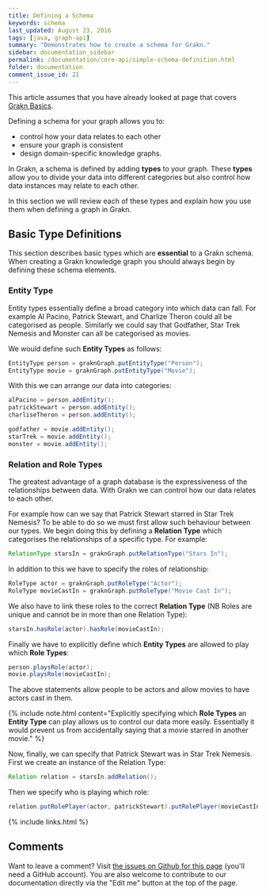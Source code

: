 ```yaml
---
title: Defining a Schema
keywords: schema
last_updated: August 23, 2016
tags: [java, graph-api]
summary: "Demonstrates how to create a schema for Grakn."
sidebar: documentation_sidebar
permalink: /documentation/core-api/simple-schema-definition.html
folder: documentation
comment_issue_id: 21
---
```


This article assumes that you have already looked at page that covers [Grakn Basics](../the-basics/grakn-basics.html).


Defining a schema for your graph allows you to:

* control how your data relates to each other
* ensure your graph is consistent
* design domain-specific knowledge graphs.

In Grakn, a schema is defined by adding **types** to your graph.
These **types** allow you to divide your data into different categories but also control how data instances may relate to each other.

In this section we will review each of these types and explain how you use them when defining a graph in Grakn.

## Basic Type Definitions

This section describes basic types which are **essential** to a Grakn schema.
When creating a Grakn knowledge graph you should always begin by defining these schema elements.

### Entity Type

Entity types essentially define a broad category into which data can fall. For example Al Pacino, Patrick Stewart,
and Charlize Theron could all be categorised as people.
Similarly we could say that Godfather, Star Trek Nemesis and Monster can all be categorised as movies.

We would define such **Entity Types** as follows:

```java
EntityType person = graknGraph.putEntityType("Person");
EntityType movie = graknGraph.putEntityType("Movie");
```

With this we can arrange our data into categories:

```java
alPacino = person.addEntity();
patrickStewart = person.addEntity();
charliseTheron = person.addEntity();

godfather = movie.addEntity();
starTrek = movie.addEntity();
monster = movie.addEntity();
```

### Relation and Role Types

The greatest advantage of a graph database is the expressiveness of the relationships between data.
With Grakn we can control how our data relates to each other.

For example how can we say that Patrick Stewart starred in Star Trek Nemesis?
To be able to do so we must first allow such behaviour between our types.
We begin doing this by defining a **Relation Type** which categorises the relationships of a specific type.
For example:

```java
RelationType starsIn = graknGraph.putRelationType("Stars In");
```

In addition to this we have to specify the roles of relationship:

```java
RoleType actor = graknGraph.putRoleType("Actor");
RoleType movieCastIn = graknGraph.putRoleType("Movie Cast In");
```

We also have to link these roles to the correct **Relation Type** (NB Roles are unique and cannot be in more than one
Relation Type):


```java
starsIn.hasRole(actor).hasRole(movieCastIn);
```

Finally we have to explicitly define which **Entity Types** are allowed to play which **Role Types**:

```java
person.playsRole(actor);
movie.playsRole(movieCastIn);
```

The above statements allow people to be actors and allow movies to have actors cast in them.

{% include note.html content="Explicitly specifying which **Role Types** an **Entity Type** can play allows us to control our data more easily.
Essentially it would prevent us from accidentally saying that a movie starred in another movie." %}

Now, finally, we can specify that Patrick Stewart was in Star Trek Nemesis.
First we create an instance of the Relation Type:


```java
Relation relation = starsIn.addRelation();
```

Then we specify who is playing which role:

```java
relation.putRolePlayer(actor, patrickStewart).putRolePlayer(movieCastIn, starTrek);
```

{% include links.html %}

## Comments
Want to leave a comment? Visit <a href="https://github.com/graknlabs/docs/issues/21" target="_blank">the issues on Github for this page</a> (you'll need a GitHub account). You are also welcome to contribute to our documentation directly via the "Edit me" button at the top of the page.
